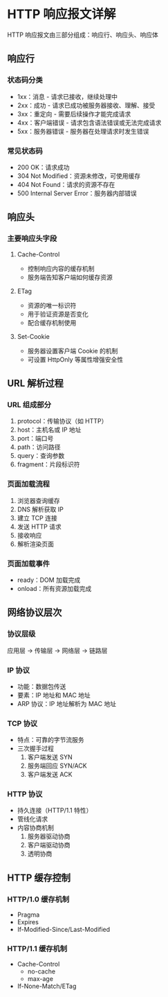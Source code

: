 # HTTP 响应报文详解

HTTP 响应报文由三部分组成：响应行、响应头、响应体

## 响应行

### 状态码分类

-   1xx：消息 - 请求已接收，继续处理中
-   2xx：成功 - 请求已成功被服务器接收、理解、接受
-   3xx：重定向 - 需要后续操作才能完成请求
-   4xx：客户端错误 - 请求包含语法错误或无法完成请求
-   5xx：服务器错误 - 服务器在处理请求时发生错误

### 常见状态码

-   200 OK：请求成功
-   304 Not Modified：资源未修改，可使用缓存
-   404 Not Found：请求的资源不存在
-   500 Internal Server Error：服务器内部错误

## 响应头

### 主要响应头字段

1. Cache-Control

    - 控制响应内容的缓存机制
    - 服务端告知客户端如何缓存资源

2. ETag

    - 资源的唯一标识符
    - 用于验证资源是否变化
    - 配合缓存机制使用

3. Set-Cookie
    - 服务器设置客户端 Cookie 的机制
    - 可设置 HttpOnly 等属性增强安全性

## URL 解析过程

### URL 组成部分

1. protocol：传输协议（如 HTTP）
2. host：主机名或 IP 地址
3. port：端口号
4. path：访问路径
5. query：查询参数
6. fragment：片段标识符

### 页面加载流程

1. 浏览器查询缓存
2. DNS 解析获取 IP
3. 建立 TCP 连接
4. 发送 HTTP 请求
5. 接收响应
6. 解析渲染页面

### 页面加载事件

-   ready：DOM 加载完成
-   onload：所有资源加载完成

## 网络协议层次

### 协议层级

应用层 → 传输层 → 网络层 → 链路层

### IP 协议

-   功能：数据包传送
-   要素：IP 地址和 MAC 地址
-   ARP 协议：IP 地址解析为 MAC 地址

### TCP 协议

-   特点：可靠的字节流服务
-   三次握手过程
    1. 客户端发送 SYN
    2. 服务端回应 SYN/ACK
    3. 客户端发送 ACK

### HTTP 协议

-   持久连接（HTTP/1.1 特性）
-   管线化请求
-   内容协商机制
    1. 服务器驱动协商
    2. 客户端驱动协商
    3. 透明协商

## HTTP 缓存控制

### HTTP/1.0 缓存机制

-   Pragma
-   Expires
-   If-Modified-Since/Last-Modified

### HTTP/1.1 缓存机制

-   Cache-Control
    -   no-cache
    -   max-age
-   If-None-Match/ETag

